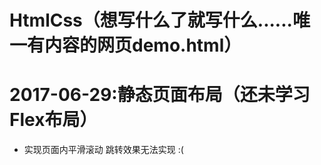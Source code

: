 # HtmlCss（想写什么了就写什么......唯一有内容的网页demo.html）

# 2017-06-29:静态页面布局（还未学习Flex布局）

* 实现页面内平滑滚动 跳转效果无法实现 :(